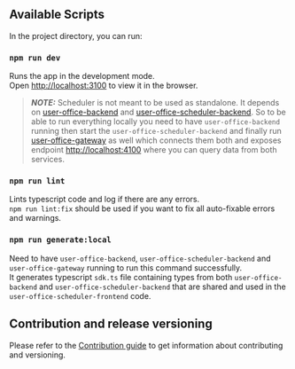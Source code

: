 ## Available Scripts

In the project directory, you can run:

### `npm run dev`

Runs the app in the development mode.<br>
Open [http://localhost:3100](http://localhost:3100) to view it in the browser. 

> **_NOTE:_** Scheduler is not meant to be used as standalone. It depends on [user-office-backend](https://github.com/UserOfficeProject/user-office-backend) and [user-office-scheduler-backend](https://github.com/UserOfficeProject/user-office-scheduler-backend). So to be able to run everything locally you need to have `user-office-backend` running then start the `user-office-scheduler-backend` and finally run [user-office-gateway](https://github.com/UserOfficeProject/user-office-gateway) as well which connects them both and exposes endpoint [http://localhost:4100](http://localhost:4100) where you can query data from both services.

### `npm run lint`

Lints typescript code and log if there are any errors.<br>
`npm run lint:fix` should be used if you want to fix all auto-fixable errors and warnings.

### `npm run generate:local`

Need to have `user-office-backend`, `user-office-scheduler-backend` and `user-office-gateway` running to run this command successfully.<br>
It generates typescript `sdk.ts` file containing types from both `user-office-backend` and `user-office-scheduler-backend` that are shared and used in the `user-office-scheduler-frontend` code.

## Contribution and release versioning

Please refer to the [Contribution guide](CONTRIBUTING.md) to get information about contributing and versioning.
